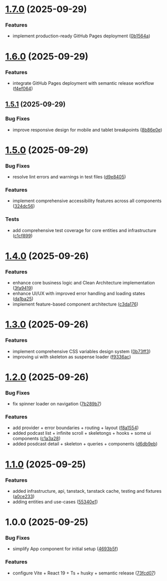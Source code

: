 # [1.7.0](https://github.com/Sanchez9aa/podcastshub/compare/v1.6.0...v1.7.0) (2025-09-29)


### Features

* implement production-ready GitHub Pages deployment ([0b1564a](https://github.com/Sanchez9aa/podcastshub/commit/0b1564adacc65eb782be65591f35fadc6ff8fcad))

# [1.6.0](https://github.com/Sanchez9aa/podcastshub/compare/v1.5.1...v1.6.0) (2025-09-29)


### Features

* integrate GitHub Pages deployment with semantic release workflow ([f4ef064](https://github.com/Sanchez9aa/podcastshub/commit/f4ef064d89ab7f612d6b3fdacc025403559a5508))

## [1.5.1](https://github.com/Sanchez9aa/podcastshub/compare/v1.5.0...v1.5.1) (2025-09-29)


### Bug Fixes

* improve responsive design for mobile and tablet breakpoints ([8b86e0e](https://github.com/Sanchez9aa/podcastshub/commit/8b86e0eddb2c217ac30b37542bf4b8043794ef9c))

# [1.5.0](https://github.com/Sanchez9aa/podcastshub/compare/v1.4.0...v1.5.0) (2025-09-29)


### Bug Fixes

* resolve lint errors and warnings in test files ([d9e8405](https://github.com/Sanchez9aa/podcastshub/commit/d9e8405569ccaab04f621c4e75924906b2a0f7d7))


### Features

* implement comprehensive accessibility features across all components ([324dc56](https://github.com/Sanchez9aa/podcastshub/commit/324dc56071382891dea442affa688bba658355ad))


### Tests

* add comprehensive test coverage for core entities and infrastructure ([c1cf899](https://github.com/Sanchez9aa/podcastshub/commit/c1cf899b1cb95d47ee29b5f8a64e1b7b91ca4c56))

# [1.4.0](https://github.com/Sanchez9aa/podcastshub/compare/v1.3.0...v1.4.0) (2025-09-26)


### Features

* enhance core business logic and Clean Architecture implementation ([3fa9419](https://github.com/Sanchez9aa/podcastshub/commit/3fa94191763c88d141a7767e5c1c9d537b4c22e5))
* enhance UI/UX with improved error handling and loading states ([da1ba25](https://github.com/Sanchez9aa/podcastshub/commit/da1ba25e9a81014cb40041153e27d628305d1849))
* implement feature-based component architecture ([c3da176](https://github.com/Sanchez9aa/podcastshub/commit/c3da176d7ae631965b53f59f9fabf992e7b1d8cd))

# [1.3.0](https://github.com/Sanchez9aa/podcastshub/compare/v1.2.0...v1.3.0) (2025-09-26)


### Features

* implement comprehensive CSS variables design system ([0b73ff3](https://github.com/Sanchez9aa/podcastshub/commit/0b73ff3a70bba8163d1cc4ef32f8cc31d2e9d9ee))
* improving ui with skeleton as suspense loader ([f9336ac](https://github.com/Sanchez9aa/podcastshub/commit/f9336ac5ad2d8c95011ac03fe26ea986352096c5))

# [1.2.0](https://github.com/Sanchez9aa/podcastshub/compare/v1.1.0...v1.2.0) (2025-09-26)


### Bug Fixes

* fix spinner loader on navigation ([7b289b7](https://github.com/Sanchez9aa/podcastshub/commit/7b289b71637dff8660d865f2f2d6bd293d9fc0f0))


### Features

* add provider + error boundaries + routing + layout ([f8a1554](https://github.com/Sanchez9aa/podcastshub/commit/f8a15549346b3171030dfded2dc1c9b4b0b13586))
* added podcast list + infinite scroll + skeletongs + hooks + some ui components ([c1a3a28](https://github.com/Sanchez9aa/podcastshub/commit/c1a3a282b54339bffc435d6b3b26986716811a82))
* added posdcast detail + skeleton + queries + components ([d6db9eb](https://github.com/Sanchez9aa/podcastshub/commit/d6db9eb80592e0d7cd5a5478085a9860b920763e))

# [1.1.0](https://github.com/Sanchez9aa/podcastshub/compare/v1.0.0...v1.1.0) (2025-09-25)


### Features

* added infrastructure, api, tanstack, tanstack cache, testing and fixtures ([a0ce233](https://github.com/Sanchez9aa/podcastshub/commit/a0ce2338fb1282cfd8d50f048aafd3ef0f0facc9))
* adding entities and use-cases ([55340e1](https://github.com/Sanchez9aa/podcastshub/commit/55340e1ed28c07fcb8a5551162bff2da39597049))

# 1.0.0 (2025-09-25)


### Bug Fixes

* simplify App component for initial setup ([4693b5f](https://github.com/Sanchez9aa/podcastshub/commit/4693b5fea506c77cc7c4b9a8ddda475927a19e77))


### Features

* configure Vite + React 19 + Ts + husky + semantic release ([73fcd07](https://github.com/Sanchez9aa/podcastshub/commit/73fcd0753fecc57ed7ff092cd38cc7c0a115fe47))
